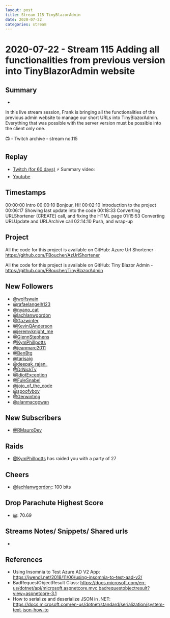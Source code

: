 ```yaml
---
layout: post
title: Stream 115 TinyBlazorAdmin
date: 2020-07-22
categories: stream
---
```



# 2020-07-22 - Stream 115 Adding all functionalities from previous version into TinyBlazorAdmin website

## Summary
-

In this live stream session, Frank is bringing all the functionalities of the previous admin website to manage our short URLs into TinyBlazorAdmin. Everything that was possible with the server version must be possible into the client only one. 

📺 - Twitch archive - stream no.115

## Replay


- [Twitch (for 60 days)](https://www.twitch.tv/videos/)
⚡ Summary video:
- [Youtube](https://youtu.be/IFLPz4sh650)


## Timestamps


00:00:00 Intro
00:00:10 Bonjour, Hi! 
00:02:10 Introduction to the project
00:06:17 Showing last update into the code
00:18:33 Converting URLShortener (CREATE) call, and fixing the HTML page
01:15:53 Converting URLUpdate and URLArchive call
02:14:10 Push, and wrap-up


Project
-------

All the code for this project is available on GitHub: Azure Url Shortener - https://github.com/FBoucher/AzUrlShortener

All the code for this project is available on GitHub: Tiny Blazor Admin - https://github.com/FBoucher/TinyBlazorAdmin


New Followers
-------------

- [@wolfswain](https://www.twitch.tv/wolfswain)
- [@rafaelangelh123](https://www.twitch.tv/rafaelangelh123)
- [@nyano_cat](https://www.twitch.tv/nyano_cat)
- [@lachlanwgordon](https://www.twitch.tv/lachlanwgordon)
- [@Gazwinter](https://www.twitch.tv/Gazwinter)
- [@KevinQAnderson](https://www.twitch.tv/KevinQAnderson)
- [@jeremyknight_me](https://www.twitch.tv/jeremyknight_me)
- [@GlennStephens](https://www.twitch.tv/GlennStephens)
- [@KymPhillpotts](https://www.twitch.tv/KymPhillpotts)
- [@jeanmarc2011](https://www.twitch.tv/jeanmarc2011)
- [@BenBtg](https://www.twitch.tv/BenBtg)
- [@tarisaig](https://www.twitch.tv/tarisaig)
- [@deepak_rajan_](https://www.twitch.tv/deepak_rajan_)
- [@DrNickTv](https://www.twitch.tv/DrNickTv)
- [@IdiotException](https://www.twitch.tv/IdiotException)
- [@FuleSnabel](https://www.twitch.tv/FuleSnabel)
- [@jojo_of_the_code](https://www.twitch.tv/jojo_of_the_code)
- [@spoofyboy](https://www.twitch.tv/spoofyboy)
- [@Gerwintmg](https://www.twitch.tv/Gerwintmg)
- [@alanmacgowan](https://www.twitch.tv/alanmacgowan)


New Subscribers
---------------

- [@RMauroDev](https://www.twitch.tv/RMauroDev)


Raids
------

- [@KymPhillpotts](https://www.twitch.tv/KymPhillpotts) has raided you with a party of 27



Cheers
------

- [@lachlanwgordon:](https://www.twitch.tv/lachlanwgordon:): 100 bits


Drop Parachute Highest Score
----------------------------

- [@](https://www.twitch.tv/):  70.69



Streams Notes/ Snippets/ Shared urls
-----------------------------------

- 


References
----------

- Using Insomnia to Test Azure AD V2 App:  https://jwendl.net/2018/11/06/using-insomnia-to-test-aad-v2/
- BadRequestObjectResult Class: https://docs.microsoft.com/en-us/dotnet/api/microsoft.aspnetcore.mvc.badrequestobjectresult?view=aspnetcore-3.1
- How to serialize and deserialize JSON in .NET: https://docs.microsoft.com/en-us/dotnet/standard/serialization/system-text-json-how-to
